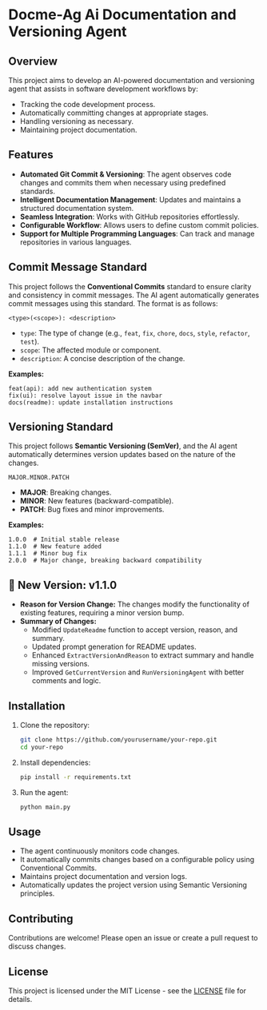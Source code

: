 # Docme-Ag Ai Documentation and Versioning Agent

## Overview
This project aims to develop an AI-powered documentation and versioning agent that assists in software development workflows by:
- Tracking the code development process.
- Automatically committing changes at appropriate stages.
- Handling versioning as necessary.
- Maintaining project documentation.

## Features
- **Automated Git Commit & Versioning**: The agent observes code changes and commits them when necessary using predefined standards.
- **Intelligent Documentation Management**: Updates and maintains a structured documentation system.
- **Seamless Integration**: Works with GitHub repositories effortlessly.
- **Configurable Workflow**: Allows users to define custom commit policies.
- **Support for Multiple Programming Languages**: Can track and manage repositories in various languages.

## Commit Message Standard
This project follows the **Conventional Commits** standard to ensure clarity and consistency in commit messages. The AI agent automatically generates commit messages using this standard. The format is as follows:

```
<type>(<scope>): <description>
```

- `type`: The type of change (e.g., `feat`, `fix`, `chore`, `docs`, `style`, `refactor`, `test`).
- `scope`: The affected module or component.
- `description`: A concise description of the change.

**Examples:**
```
feat(api): add new authentication system
fix(ui): resolve layout issue in the navbar
docs(readme): update installation instructions
```

## Versioning Standard
This project follows **Semantic Versioning (SemVer)**, and the AI agent automatically determines version updates based on the nature of the changes.

```
MAJOR.MINOR.PATCH
```

- **MAJOR**: Breaking changes.
- **MINOR**: New features (backward-compatible).
- **PATCH**: Bug fixes and minor improvements.

**Examples:**
```
1.0.0  # Initial stable release
1.1.0  # New feature added
1.1.1  # Minor bug fix
2.0.0  # Major change, breaking backward compatibility
```


##  📌 New Version: v1.1.0

- **Reason for Version Change:** The changes modify the functionality of existing features, requiring a minor version bump.
- **Summary of Changes:**
    - Modified `UpdateReadme` function to accept version, reason, and summary.
    - Updated prompt generation for README updates.
    - Enhanced `ExtractVersionAndReason` to extract summary and handle missing versions.
    - Improved `GetCurrentVersion` and `RunVersioningAgent` with better comments and logic.


## Installation
1. Clone the repository:
   ```sh
   git clone https://github.com/yourusername/your-repo.git
   cd your-repo
   ```
2. Install dependencies:
   ```sh
   pip install -r requirements.txt
   ```
3. Run the agent:
   ```sh
   python main.py
   ```

## Usage
- The agent continuously monitors code changes.
- It automatically commits changes based on a configurable policy using Conventional Commits.
- Maintains project documentation and version logs.
- Automatically updates the project version using Semantic Versioning principles.

## Contributing
Contributions are welcome! Please open an issue or create a pull request to discuss changes.

## License
This project is licensed under the MIT License - see the [LICENSE](LICENSE) file for details.

